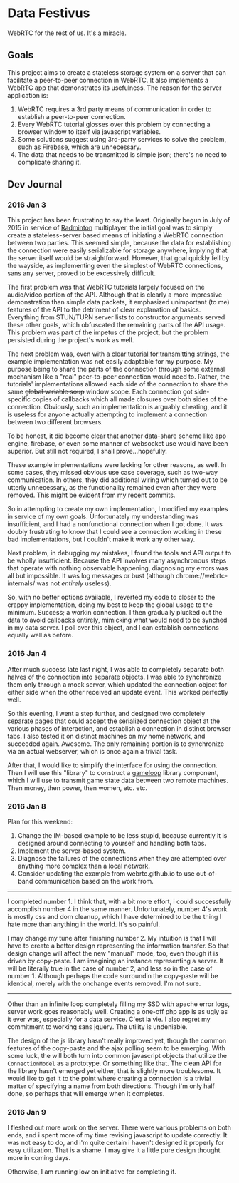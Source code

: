# Data Festivus
WebRTC for the rest of us.  It's a miracle.

## Goals
This project aims to create a stateless storage system on a server that can facilitate a peer-to-peer connection in WebRTC.  It also implements a WebRTC app that demonstrates its usefulness.  The reason for the server application is:

1. WebRTC requires a 3rd party means of communication in order to establish a peer-to-peer connection.  
2. Every WebRTC tutorial glosses over this problem by connecting a browser window to itself via javascript variables.  
3. Some solutions suggest using 3rd-party services to solve the problem, such as Firebase, which are unnecessary.  
4. The data that needs to be transmitted is simple json; there's no need to complicate sharing it.  

## Dev Journal
### 2016 Jan 3

This project has been frustrating to say the least.  Originally begun in July of 2015 in service of [Radminton] multiplayer, the initial goal was to simply create a stateless-server based means of initiating a WebRTC connection between two parties.  This seemed simple, because the data for establishing the connection were easily serializable for storage anywhere, implying that the server itself would be straightforward.  However, that goal quickly fell by the wayside, as implementing even the simplest of WebRTC connections, sans any server, proved to be excessively difficult.

The first problem was that WebRTC tutorials largely focused on the audio/video portion of the API.  Although that is clearly a more impressive demonstration than simple data packets, it emphasized unimportant (to me) features of the API to the detriment of clear explanation of basics.  Everything from STUN/TURN server lists to constructor arguments served these other goals, which obfuscated the remaining parts of the API usage.  This problem was part of the impetus of the project, but the problem persisted during the project's work as well.

The next problem was, even with [a clear tutorial for transmitting strings](1), the example implementation was not easily adaptable for my purpose.  My purpose being to share the parts of the connection through some external mechanism like a "real" peer-to-peer connection would need to.  Rather, the tutorials' implementations allowed each side of the connection to share the same <del>global variable soup</del> window scope.  Each connection got side-specific copies of callbacks which all made closures over both sides of the connection.  Obviously, such an implementation is arguably cheating, and it is useless for anyone actually attempting to implement a connection between two different browsers.

To be honest, it did become clear that another data-share scheme like app engine, firebase, or even some manner of websocket use would have been superior.  But still not required, I shall prove...hopefully.

These example implementations were lacking for other reasons, as well.  In some cases, they missed obvious use case coverage, such as two-way communication.  In others, they did additional wiring which turned out to be utterly unnecessary, as the functionality remained even after they were removed.  This might be evident from my recent commits.

So in attempting to create my own implementation, I modified my examples in service of my own goals.  Unfortunately my understanding was insufficient, and I had a nonfunctional connection when I got done.  It was doubly frustrating to know that I could see a connection working in these bad implementations, but I couldn't make it work any other way.

Next problem, in debugging my mistakes, I found the tools and API output to be wholly insufficient.  Because the API involves many asynchronous steps that operate with nothing observable happening, diagnosing my errors was all but impossible.  It was log messages or bust (although chrome://webrtc-internals/ was not *entirely* useless).  

So, with no better options available, I reverted my code to closer to the crappy implementation, doing my best to keep the global usage to the minimum.  Success; a workin connection.  I then gradually plucked out the data to avoid callbacks entirely, mimicking what would need to be synched in my data server.  I poll over this object, and I can establish connections equally well as before.

[Radminton]: http://itsobviously.com/radminton/ "RADminton game"
[1]: https://webrtc.github.io/samples/src/content/datachannel/basic/ "WebRTC Samples: transmitting text"

### 2016 Jan 4

After much success late last night, I was able to completely separate both halves of the connection into separate objects.  I was able to synchronize them only through a mock server, which updated the connection object for either side when the other received an update event.  This worked perfectly well.

So this evening, I went a step further, and designed two completely separate pages that could accept the serialized connection object at the various phases of interaction, and establish a connection in distinct browser tabs.  I also tested it on distinct machines on my home network, and succeeded again.  Awesome.  The only remaining portion is to synchronize via an actual webserver, which is once again a trivial task.

After that, I would like to simplify the interface for using the connection.  Then I will use this "library" to construct a [gameloop] library component, which I will use to transmit game state data between two remote machines.  Then money, then power, then women, etc. etc.

[gameloop]: https://bitbucket.org/sbattin/gameloop "gameloop javascript canvas library"

### 2016 Jan 8

Plan for this weekend:
 
1. Change the IM-based example to be less stupid, because currently it is designed around connecting to yourself and handling both tabs.  
2. Implement the server-based system.  
3. Diagnose the failures of the connections when they are attempted over anything more complex than a local network.  
4. Consider updating the example from webrtc.github.io to use out-of-band communication based on the work from.

---

I completed number 1.  I think that, with a bit more effort, i could successfully accomplish number 4 in the same manner.  Unfortunately, number 4's work is mostly css and dom cleanup, which I have determined to be the thing I hate more than anything in the world.  It's so painful.

I may change my tune after finishing number 2.  My intuition is that I will have to create a better design representing the information transfer.  So that design change will affect the new "manual" mode, too, even though it is driven by copy-paste.  I am imagining an instance representing a server.  It will be literally true in the case of number 2, and less so in the case of number 1.  Although perhaps the code surroundin the copy-paste will be identical, merely with the onchange events removed.  I'm not sure.

---

Other than an infinite loop completely filling my SSD with apache error logs, server work goes reasonably well.  Creating a one-off php app is as ugly as it ever was, especially for a data service.  C'est la vie.  I also regret my commitment to working sans jquery.  The utility is undeniable.

The design of the js library hasn't really improved yet, though the common features of the copy-paste and the ajax polling seem to be emerging.  With some luck, the will both turn into common javascript objects that utilize the `ConnectionModel` as a prototype.  Or something like that.  The clean API for the library hasn't emerged yet either, that is slightly more troublesome.  It would like to get it to the point where creating a connection is a trivial matter of specifying a name from both directions.  Though i'm only half done, so perhaps that will emerge when it completes. 

### 2016 Jan 9

I fleshed out more work on the server.  There were various problems on both ends, and i spent more of my time revising javascript to update correctly.  It was not easy to do, and i'm quite certain i haven't designed it properly for easy utilization.  That is a shame.  I may give it a little pure design thought more in coming days.

Otherwise, I am running low on initiative for completing it.   